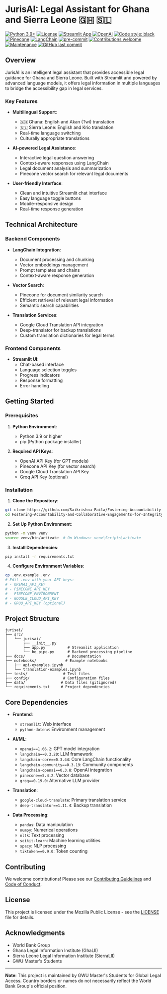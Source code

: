 # JurisAI: Legal Assistant for Ghana and Sierra Leone 🇬🇭 🇸🇱

[![Python 3.9+](https://img.shields.io/badge/python-3.9+-blue.svg)](https://www.python.org/downloads/)
[![License](https://img.shields.io/badge/license-Mozilla-blue.svg)](LICENSE)
[![Streamlit App](https://static.streamlit.io/badges/streamlit_badge_black_white.svg)](https://jurisai.streamlit.app)
[![OpenAI](https://img.shields.io/badge/OpenAI-API-green.svg)](https://openai.com/)
[![Code style: black](https://img.shields.io/badge/code%20style-black-000000.svg)](https://github.com/psf/black)
[![Pinecone](https://img.shields.io/badge/Pinecone-Vector%20DB-blue)](https://www.pinecone.io/)
[![LangChain](https://img.shields.io/badge/LangChain-0.3.20-orange)](https://python.langchain.com/)
[![pre-commit](https://img.shields.io/badge/pre--commit-enabled-brightgreen?logo=pre-commit)](https://github.com/pre-commit/pre-commit)
[![Contributions welcome](https://img.shields.io/badge/contributions-welcome-brightgreen.svg?style=flat)](CONTRIBUTING.md)
[![Maintenance](https://img.shields.io/badge/Maintained%3F-yes-green.svg)](https://github.com/Saikrishna-Paila/Fostering-Accountability-and-Collaborative-Engagements-for-Integrity-and-Transformation/graphs/commit-activity)
[![GitHub last commit](https://img.shields.io/github/last-commit/Saikrishna-Paila/Fostering-Accountability-and-Collaborative-Engagements-for-Integrity-and-Transformation)](https://github.com/Saikrishna-Paila/Fostering-Accountability-and-Collaborative-Engagements-for-Integrity-and-Transformation/commits/main)

## Overview

JurisAI is an intelligent legal assistant that provides accessible legal guidance for Ghana and Sierra Leone. Built with Streamlit and powered by advanced language models, it offers legal information in multiple languages to bridge the accessibility gap in legal services.

### Key Features

- **Multilingual Support**:
  - 🇬🇭 Ghana: English and Akan (Twi) translation
  - 🇸🇱 Sierra Leone: English and Krio translation
  - Real-time language switching
  - Culturally appropriate translations

- **AI-powered Legal Assistance**:
  - Interactive legal question answering
  - Context-aware responses using LangChain
  - Legal document analysis and summarization
  - Pinecone vector search for relevant legal documents

- **User-friendly Interface**:
  - Clean and intuitive Streamlit chat interface
  - Easy language toggle buttons
  - Mobile-responsive design
  - Real-time response generation

## Technical Architecture

### Backend Components
- **LangChain Integration**:
  - Document processing and chunking
  - Vector embeddings management
  - Prompt templates and chains
  - Context-aware response generation

- **Vector Search**:
  - Pinecone for document similarity search
  - Efficient retrieval of relevant legal information
  - Semantic search capabilities

- **Translation Services**:
  - Google Cloud Translation API integration
  - Deep-translator for backup translations
  - Custom translation dictionaries for legal terms

### Frontend Components
- **Streamlit UI**:
  - Chat-based interface
  - Language selection toggles
  - Progress indicators
  - Response formatting
  - Error handling

## Getting Started

### Prerequisites

1. **Python Environment**:
   - Python 3.9 or higher
   - pip (Python package installer)

2. **Required API Keys**:
   - OpenAI API Key (for GPT models)
   - Pinecone API Key (for vector search)
   - Google Cloud Translation API Key
   - Groq API Key (optional)

### Installation

1. **Clone the Repository**:
```bash
git clone https://github.com/Saikrishna-Paila/Fostering-Accountability-and-Collaborative-Engagements-for-Integrity-and-Transformation.git
cd Fostering-Accountability-and-Collaborative-Engagements-for-Integrity-and-Transformation
```

2. **Set Up Python Environment**:
```bash
python -m venv venv
source venv/bin/activate  # On Windows: venv\Scripts\activate
```

3. **Install Dependencies**:
```bash
pip install -r requirements.txt
```

4. **Configure Environment Variables**:
```bash
cp .env.example .env
# Edit .env with your API keys:
# - OPENAI_API_KEY
# - PINECONE_API_KEY
# - PINECONE_ENVIRONMENT
# - GOOGLE_CLOUD_API_KEY
# - GROQ_API_KEY (optional)
```

## Project Structure

```
jurisai/
├── src/
│   └── jurisai/
│       ├── __init__.py
│       ├── app.py          # Streamlit application
│       └── be_pipe.py      # Backend processing pipeline
├── docs/                   # Documentation
├── notebooks/             # Example notebooks
│   ├── api-examples.ipynb
│   └── translation-examples.ipynb
├── tests/                # Test files
├── config/               # Configuration files
├── data/                # Data files (gitignored)
└── requirements.txt     # Project dependencies
```

## Core Dependencies

- **Frontend**:
  - `streamlit`: Web interface
  - `python-dotenv`: Environment management

- **AI/ML**:
  - `openai==1.66.2`: GPT model integration
  - `langchain==0.3.20`: LLM framework
  - `langchain-core==0.3.44`: Core LangChain functionality
  - `langchain-community==0.3.19`: Community components
  - `langchain-openai==0.3.8`: OpenAI integration
  - `pinecone==5.4.2`: Vector database
  - `groq==0.19.0`: Alternative LLM provider

- **Translation**:
  - `google-cloud-translate`: Primary translation service
  - `deep-translator==1.11.4`: Backup translation

- **Data Processing**:
  - `pandas`: Data manipulation
  - `numpy`: Numerical operations
  - `nltk`: Text processing
  - `scikit-learn`: Machine learning utilities
  - `spacy`: NLP processing
  - `tiktoken==0.9.0`: Token counting

## Contributing

We welcome contributions! Please see our [Contributing Guidelines](CONTRIBUTING.md) and [Code of Conduct](CODE_OF_CONDUCT.md).

## License

This project is licensed under the Mozilla Public License - see the [LICENSE](LICENSE) file for details.

## Acknowledgments

- World Bank Group
- Ghana Legal Information Institute (GhaLII)
- Sierra Leone Legal Information Institute (SierraLII)
- GWU Master's Students

---

**Note**: This project is maintained by GWU Master's Students for Global Legal Access. Country borders or names do not necessarily reflect the World Bank Group's official position.
